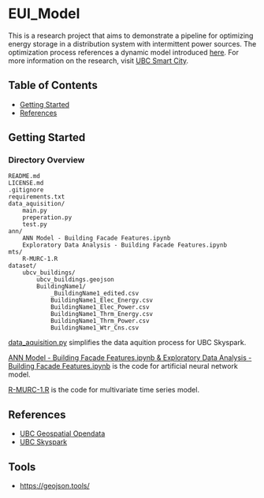 # EUI_Model
This is a research project that aims to demonstrate a pipeline for optimizing energy storage in a distribution system with intermittent power sources. The optimization process references a dynamic model introduced [here](https://insightmaker.com/insight/2uM6Gc38YkMwcJ1Enwoufs/Smart-Grid-Electricity-storage-and-variable-energy-pricing). For more information on the research, visit [UBC Smart City](https://ubcsmartcity.com/).

## Table of Contents
+ [Getting Started](#getting_started)
+ [References](#references)

## Getting Started <a name = "getting_started"></a>
### Directory Overview
```
README.md
LICENSE.md
.gitignore
requirements.txt
data_aquisition/
    main.py
    preperation.py
    test.py
ann/
    ANN Model - Building Facade Features.ipynb
    Exploratory Data Analysis - Building Facade Features.ipynb
mts/
    R-MURC-1.R
dataset/
    ubcv_buildings/
        ubcv_buildings.geojson
        BuildingName1/
            _BuildingName1_edited.csv
            BuildingName1_Elec_Energy.csv
            BuildingName1_Elec_Power.csv
            BuildingName1_Thrm_Energy.csv
            BuildingName1_Thrm_Power.csv
            BuildingName1_Wtr_Cns.csv
```

[data_aquisition.py](https://github.com/UBCSmartCity/EUI_Model/blob/main/data_aquisition/preperation.py) simplifies the data aquition process for UBC Skyspark. 

[ANN Model - Building Facade Features.ipynb & Exploratory Data Analysis - Building Facade Features.ipynb](https://github.com/UBCSmartCity/EUI_Model/tree/main/ann) is the code for artificial neural network model.

[R-MURC-1.R](https://github.com/UBCSmartCity/EUI_Model/blob/main/mts/R-MURC-1.R) is the code for multivariate time series model. 

## References <a name = "references"></a>
- [UBC Geospatial Opendata](https://github.com/UBCGeodata/ubc-geospatial-opendata)
- [UBC Skyspark](https://skyspark.energy.ubc.ca/)

## Tools <a name = "tools"></a>
- https://geojson.tools/
